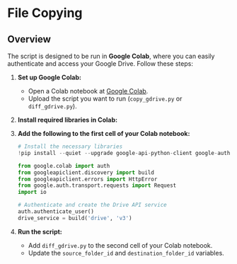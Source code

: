 # File Copying

## Overview

The script is designed to be run in **Google Colab**, where you can easily authenticate and access your Google Drive. Follow these steps:

1. **Set up Google Colab:**
   - Open a Colab notebook at [Google Colab](https://colab.research.google.com/).
   - Upload the script you want to run (`copy_gdrive.py` or `diff_gdrive.py`).

2. **Install required libraries in Colab:**

3. **Add the following to the first cell of your Colab notebook:**
     ```python
    # Install the necessary libraries
    !pip install --quiet --upgrade google-api-python-client google-auth-httplib2 google-auth-oauthlib

    from google.colab import auth
    from googleapiclient.discovery import build
    from googleapiclient.errors import HttpError
    from google.auth.transport.requests import Request
    import io

    # Authenticate and create the Drive API service
    auth.authenticate_user()
    drive_service = build('drive', 'v3')
     ```
4. **Run the script:**
   - Add `diff_gdrive.py` to the second cell of your Colab notebook.
   - Update the `source_folder_id` and `destination_folder_id` variables.
  
